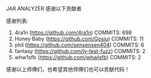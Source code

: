 JAR ANALYZER 感谢以下贡献者

感谢列表:

1. 4ra1n (https://github.com/4ra1n) COMMITS: 698
2. Honey Baby (https://github.com/Gosiu) COMMITS: 11
3. phil (https://github.com/sensensen404) COMMITS: 6
4. fantasy (https://github.com/ly-test-fuzz) COMMITS: 2
5. whw1sfb (https://github.com/whwlsfb) COMMITS: 2

感谢以上师傅们，也希望其他师傅们也可以贡献代码！